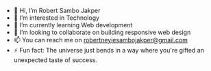 - 👋 Hi, I’m Robert Sambo Jakper
- 👀 I’m interested in Technology
- 🌱 I’m currently learning Web development
- 💞️ I’m looking to collaborate on building responsive web design
- 📫 You can reach me on robertneyiesambojakper@gmail.com
- ⚡ Fun fact: The universe just bends in a way where you're gifted an unexpected taste of success.

<!---
NeyieSamboJakper/NeyieSamboJakper is a ✨ special ✨ repository because its `README.md` (this file) appears on your GitHub profile.
You can click the Preview link to take a look at your changes.
--->
